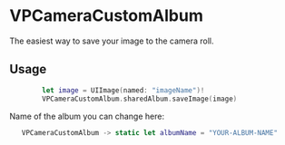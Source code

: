 # VPCameraCustomAlbum
The easiest way to save your image to the camera roll.

## Usage

```swift
        let image = UIImage(named: "imageName")!
        VPCameraCustomAlbum.sharedAlbum.saveImage(image)
```

Name of the album you can change here:

```swift
   VPCameraCustomAlbum -> static let albumName = "YOUR-ALBUM-NAME"
```

